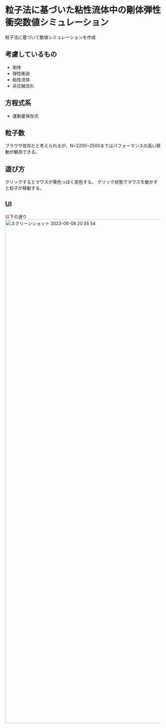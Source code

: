 # 粒子法に基づいた粘性流体中の剛体弾性衝突数値シミュレーション
粒子法に基づいて数値シミュレーションを作成

## 考慮しているもの
- 剛体
- 弾性衝突
- 粘性流体
- 非圧縮流れ

## 方程式系
- 運動量保存式

## 粒子数
ブラウザ依存だと考えられるが、N=2200~2500まではパフォーマンスの高い移動が観測できる。

## 遊び方
クリックするとマウスが黄色っぽく変色する。
クリック状態でマウスを動かすと粒子が移動する。

## UI
以下の通り
<img width="1626" alt="スクリーンショット 2023-06-08 20 55 54" src="https://github.com/asaringo99/particle-simulater/assets/95675619/896918a0-1b12-4663-a664-893259ee981e">
